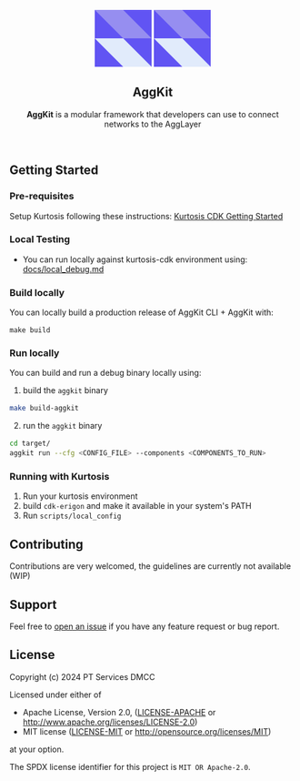 <div id="top"></div>
<!-- PROJECT LOGO -->
<br />
<div align="center">

<img src="./.github/assets/aggkit-logo.png#gh-light-mode-only" alt="Logo" width="100">
<img src="./.github/assets/aggkit-logo.png#gh-dark-mode-only" alt="Logo" width="100">

## AggKit

**AggKit** is a modular framework that developers can use to connect networks to the AggLayer

</div>

<br />

## Getting Started

### Pre-requisites

Setup Kurtosis following these instructions: [Kurtosis CDK Getting Started](https://github.com/0xPolygon/kurtosis-cdk?tab=readme-ov-file#getting-started)

### Local Testing

- You can run locally against kurtosis-cdk environment using: [docs/local_debug.md](docs/local_debug.md)

### Build locally

You can locally build a production release of AggKit CLI + AggKit with:

```
make build
```

### Run locally

You can build and run a debug binary locally using:

1. build the `aggkit` binary
```bash
make build-aggkit
```

2. run the `aggkit` binary
```bash
cd target/
aggkit run --cfg <CONFIG_FILE> --components <COMPONENTS_TO_RUN>
```

### Running with Kurtosis

1. Run your kurtosis environment
2. build `cdk-erigon` and make it available in your system's PATH
3. Run `scripts/local_config`

## Contributing

Contributions are very welcomed, the guidelines are currently not available (WIP)

## Support

Feel free to [open an issue](https://github.com/agglayer/aggkit/issues/new) if you have any feature request or bug report.<br />


## License

Copyright (c) 2024 PT Services DMCC

Licensed under either of

* Apache License, Version 2.0, ([LICENSE-APACHE](LICENSE-APACHE) or http://www.apache.org/licenses/LICENSE-2.0)
* MIT license ([LICENSE-MIT](LICENSE-MIT) or http://opensource.org/licenses/MIT)

at your option. 

The SPDX license identifier for this project is `MIT OR Apache-2.0`.

